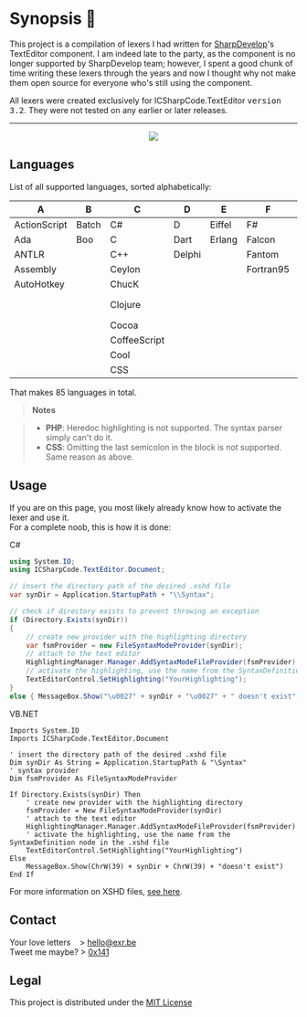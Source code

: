 Synopsis 📜
===========
This project is a compilation of lexers I had written for [SharpDevelop](https://github.com/icsharpcode)'s TextEditor component. I am indeed late to the party, as the component is no longer supported by SharpDevelop team; however, I spent a good chunk of time writing these lexers through the years and now I thought why not make them open source for everyone who's still using the component.

All lexers were created exclusively for  ICSharpCode.TextEditor <kbd>version 3.2</kbd>. They were not tested on any earlier or later releases.

----------

<p align="center">
  <img src ="http://i.imgur.com/Pif99Td.png" />
</p>

Languages
---------
List of all supported languages, sorted alphabetically:

A            | B     | C            | D      | E      | F          | G       | H       | I       | J          | K       | L    | N       | O     | P          | R        | S        | T          | V           | X
-------------|-------|--------------|--------|--------|------------|---------|---------|---------|------------|---------|------|---------|-------|------------|----------|----------|------------|-------------|----
ActionScript | Batch | C#           | D      | Eiffel | F#         | Go      | Haskell | Icon    | Java       | KiXtart | Lean | Nemerle | Obj-C | ParaSail   | R        | Scala    | TCL        | Vala        | X10
Ada          | Boo   | C            | Dart   | Erlang | Falcon     | Groovy  | Haxe    | ILYC    | JavaScript | Kotlin  | Lisp | Nim     | OCaml | Pascal     | Registry | Scheme   | Thrift     | VB.NET      | XC
ANTLR        |       | C++          | Delphi |        | Fantom     | Gui4Cli | HTML    | INI/INF | JSON       |         | Lua  |         |       | PHP        | Resource | Solidity | TypeScript | VBScript    | XML
Assembly     |       | Ceylon       |        |        | Fortran95  |         |         | Io      | Julia      |         |      |         |       | Pike       | Rexx     | Spike    |            | Verilog     | Xtend
AutoHotkey   |       | ChucK        |        |        |            |         |         |         |            |         |      |         |       | PowerShell | Rust     | SQF      |            | VHDL        |
             |       | Clojure      |        |        |            |         |         |         |            |         |      |         |       | Prolog     |          | SQL      |            | VS Solution |
             |       | Cocoa        |        |        |            |         |         |         |            |         |      |         |       | PureScript |          | Swift    |            | Volt        |
             |       | CoffeeScript |        |        |            |         |         |         |            |         |      |         |       | Python     |          |          |            |             |
             |       | Cool         |        |        |            |         |         |         |            |         |      |         |       |            |          |          |            |             |
             |       | CSS          |        |        |            |         |         |         |            |         |      |         |       |            |          |          |            |             |
 
That makes 85 languages in total.

> **Notes**

> - **PHP**: Heredoc highlighting is not supported. The syntax parser simply can't do it.
> - **CSS**: Omitting the last semicolon in the block is not supported. Same reason as above.

Usage
-----
If you are on this page, you most likely already know how to activate the lexer and use it.<br/>For a complete noob, this is how it is done:

C#
```c#
using System.IO;
using ICSharpCode.TextEditor.Document;
```
```c#
// insert the directory path of the desired .xshd file
var synDir = Application.StartupPath + "\\Syntax";

// check if directory exists to prevent throwing an exception
if (Directory.Exists(synDir))
{
    // create new provider with the highlighting directory
    var fsmProvider = new FileSyntaxModeProvider(synDir);
    // attach to the text editor
    HighlightingManager.Manager.AddSyntaxModeFileProvider(fsmProvider);
    // activate the highlighting, use the name from the SyntaxDefinition node in the .xshd file
    TextEditorControl.SetHighlighting("YourHighlighting");
}
else { MessageBox.Show("\u0027" + synDir + "\u0027" + " doesn't exist"); }
```

VB.NET
```vb.net
Imports System.IO
Imports ICSharpCode.TextEditor.Document
```
```vb.net
' insert the directory path of the desired .xshd file
Dim synDir As String = Application.StartupPath & "\Syntax"
' syntax provider
Dim fsmProvider As FileSyntaxModeProvider

If Directory.Exists(synDir) Then
	' create new provider with the highlighting directory
	fsmProvider = New FileSyntaxModeProvider(synDir)
	' attach to the text editor
	HighlightingManager.Manager.AddSyntaxModeFileProvider(fsmProvider)
	' activate the highlighting, use the name from the SyntaxDefinition node in the .xshd file
	TextEditorControl.SetHighlighting("YourHighlighting")
Else
	MessageBox.Show(ChrW(39) + synDir + ChrW(39) + "doesn't exist")
End If
```

For more information on XSHD files,  [see here](https://github.com/icsharpcode/SharpDevelop/wiki/Syntax-highlighting#attach-a-syntaxhighlighting-to-the-text-editor).

Contact
-------
Your love letters &nbsp;&nbsp;&nbsp;> hello@exr.be
<br/>
Tweet me maybe?   > [0x141](https://twitter.com/0x141)

Legal
-----
This project is distributed under the [MIT License](https://opensource.org/licenses/MIT)
